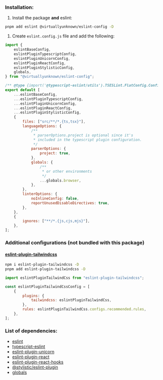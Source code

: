 ### Installation:

1. Install the package **and** eslint:

```zsh
pnpm add eslint @virtuallyunknown/eslint-config -D
```

1. Create `eslint.config.js` file and add the following:

```js
import {
    eslintBaseConfig,
    eslintPluginTypescriptConfig,
    eslintPluginUnicornConfig,
    eslintPluginReactConfig,
    eslintPluginStylisticConfig,
    globals,
} from "@virtuallyunknown/eslint-config";

/** @type {import('@typescript-eslint/utils').TSESLint.FlatConfig.ConfigFile} */
export default [
    ...eslintBaseConfig,
    ...eslintPluginTypescriptConfig,
    ...eslintPluginUnicornConfig,
    ...eslintPluginReactConfig,
    ...eslintPluginStylisticConfig,
    {
        files: ["src/**/*.{ts,tsx}"],
        languageOptions: {
            /**
             * parserOptions.project is optional since it's
             * included in the typescript plugin configuration.
             */
            parserOptions: {
                project: true,
            },
            globals: {
                /**
                 * or other environments
                 */
                ...globals.browser,
            },
        },
        linterOptions: {
            noInlineConfig: false,
            reportUnusedDisableDirectives: true,
        },
    },
    {
        ignores: ["**/*.{js,cjs,mjs}"],
    },
];
```

### Additional configurations (not bundled with this package)

#### [eslint-plugin-tailwindcss](https://github.com/francoismassart/eslint-plugin-tailwindcss)

```zsh
npm i eslint-plugin-tailwindcss -D
pnpm add eslint-plugin-tailwindcss -D
```

```js
import eslintPluginTailwindCss from "eslint-plugin-tailwindcss";

const eslintPluginTailwindCssConfig = [
    {
        plugins: {
            tailwindcss: eslintPluginTailwindCss,
        },
        rules: eslintPluginTailwindCss.configs.recommended.rules,
    },
];
```

### List of dependencies:

- [eslint](https://eslint.org)
- [typescript-eslint](https://typescript-eslint.io)
- [eslint-plugin-unicorn](https://github.com/sindresorhus/eslint-plugin-unicorn)
- [eslint-plugin-react](https://github.com/jsx-eslint/eslint-plugin-react)
- [eslint-plugin-react-hooks](https://github.com/facebook/react/tree/main/packages/eslint-plugin-react-hooks)
- [@stylistic/eslint-plugin](https://eslint.style)
- [globals](https://github.com/sindresorhus/globals)
